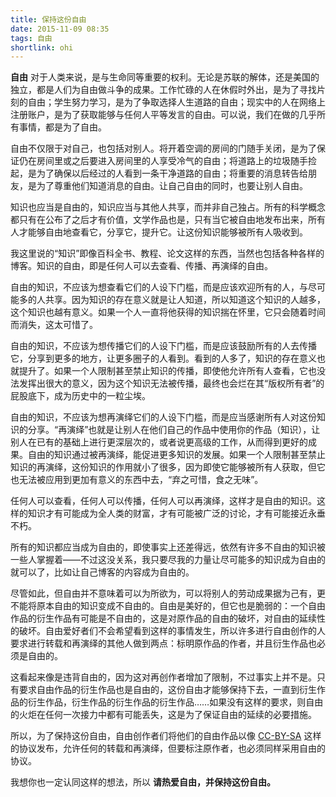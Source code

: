 ```yaml
---
title: 保持这份自由
date: 2015-11-09 08:35
tags: 自由
shortlink: ohi
---
```


**自由** 对于人类来说，是与生命同等重要的权利。无论是苏联的解体，还是美国的独立，都是人们为自由做斗争的成果。工作忙碌的人在休假时外出，是为了寻找片刻的自由；学生努力学习，是为了争取选择人生道路的自由；现实中的人在网络上注册账户，是为了获取能够与任何人平等发言的自由。可以说，我们在做的几乎所有事情，都是为了自由。

<!--more-->

自由不仅限于对自己，也包括对别人。将开着空调的房间的门随手关闭，是为了保证仍在房间里或之后要进入房间里的人享受冷气的自由；将道路上的垃圾随手捡起，是为了确保以后经过的人看到一条干净道路的自由；将重要的消息转告给朋友，是为了尊重他们知道消息的自由。让自己自由的同时，也要让别人自由。

知识也应当是自由的，知识应当与其他人共享，而并非自己独占。所有的科学概念都只有在公布了之后才有价值，文学作品也是，只有当它被自由地发布出来，所有人才能够自由地查看它，分享它，提升它。让这份知识能够被所有人吸收到。

我这里说的“知识”即像百科全书、教程、论文这样的东西，当然也包括各种各样的博客。知识的自由，即是任何人可以去查看、传播、再演绎的自由。

自由的知识，不应该为想查看它们的人设下门槛，而是应该欢迎所有的人，与尽可能多的人共享。因为知识的存在意义就是让人知道，所以知道这个知识的人越多，这个知识也越有意义。如果一个人一直将他获得的知识揣在怀里，它只会随着时间而消失，这太可惜了。

自由的知识，不应该为想传播它们的人设下门槛，而是应该鼓励所有的人去传播它，分享到更多的地方，让更多圈子的人看到。看到的人多了，知识的存在意义也就提升了。如果一个人限制甚至禁止知识的传播，即使他允许所有人查看，它也没法发挥出很大的意义，因为这个知识无法被传播，最终也会烂在其“版权所有者”的屁股底下，成为历史中的一粒尘埃。

自由的知识，不应该为想再演绎它们的人设下门槛，而是应当感谢所有人对这份知识的分享。“再演绎”也就是让别人在他们自己的作品中使用你的作品（知识），让别人在已有的基础上进行更深层次的，或者说更高级的工作，从而得到更好的成果。自由的知识通过被再演绎，能促进更多知识的发展。如果一个人限制甚至禁止知识的再演绎，这份知识的作用就小了很多，因为即使它能够被所有人获取，但它也无法被应用到更加有意义的东西中去，“弃之可惜，食之无味”。

任何人可以查看，任何人可以传播，任何人可以再演绎，这样才是自由的知识。这样的知识才有可能成为全人类的财富，才有可能被广泛的讨论，才有可能接近永垂不朽。

所有的知识都应当成为自由的，即使事实上还差得远，依然有许多不自由的知识被一些人掌握着——不过这没关系，我只要尽我的力量让尽可能多的知识成为自由的就可以了，比如让自己博客的内容成为自由的。

尽管如此，但自由并不意味着可以为所欲为，可以将别人的劳动成果据为己有，更不能将原本自由的知识变成不自由的。自由是美好的，但它也是脆弱的：一个自由作品的衍生作品有可能是不自由的，这是对原作品的自由的破坏，对自由的延续性的破坏。自由爱好者们不会希望看到这样的事情发生，所以许多进行自由创作的人要求进行转载和再演绎的其他人做到两点：标明原作品的作者，并且衍生作品也必须是自由的。

这看起来像是违背自由的，因为这对再创作者增加了限制，不过事实上并不是。只有要求自由作品的衍生作品也是自由的，这份自由才能够保持下去，一直到衍生作品的衍生作品，衍生作品的衍生作品的衍生作品……如果没有这样的要求，则自由的火炬在任何一次接力中都有可能丢失，这是为了保证自由的延续的必要措施。

所以，为了保持这份自由，自由创作者们将他们的自由作品以像 [CC-BY-SA](https://creativecommons.org/licenses/by-sa/4.0/) 这样的协议发布，允许任何的转载和再演绎，但要标注原作者，也必须同样采用自由的协议。

我想你也一定认同这样的想法，所以 **请热爱自由，并保持这份自由。**
